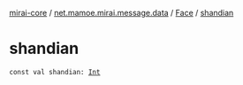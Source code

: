 [mirai-core](../../index.md) / [net.mamoe.mirai.message.data](../index.md) / [Face](index.md) / [shandian](./shandian.md)

# shandian

`const val shandian: `[`Int`](https://kotlinlang.org/api/latest/jvm/stdlib/kotlin/-int/index.html)